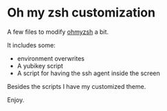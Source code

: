 # Oh my zsh customization
A few files to modify [ohmyzsh](https://github.com/robbyrussell/oh-my-zsh) a bit.

It includes some:
* environment overwrites
* A yubikey script
* A script for having the ssh agent inside the screen

Besides the scripts I have my customized theme.

Enjoy.
